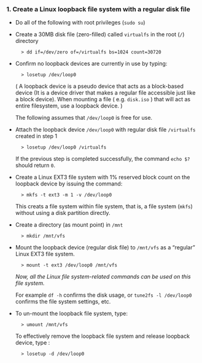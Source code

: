 ### 1. Create a Linux loopback file system with a regular disk file

+ Do all of the following with root privileges (`sudo su`)
+ Create a 30MB disk file (zero-filled) called `virtualfs` in the root (`/`) directory

        > dd if=/dev/zero of=/virtualfs bs=1024 count=30720
+ Confirm no loopback devices are currently in use by typing:

        > losetup /dev/loop0
        
    ( A loopback device is a pseudo device that acts as a
    block-based device (It is a device driver that makes a regular file accessible
    just like a block device). When mounting a file ( e.g. `disk.iso` ) that will
    act as entire filesystem, use a loopback device. )
        
    The following assumes that `/dev/loop0` is free for use.
    
+ Attach the loopback device `/dev/loop0` with regular disk file `/virtualfs`
  created in step 1
  
        > losetup /dev/loop0 /virtualfs
        
        
    If the previous step is completed successfully, the command `echo $?` 
    should return `0`. 
    
+ Create a Linux EXT3 file system with 1% reserved block count on the loopback
  device by issuing the command:
  
        > mkfs -t ext3 -m 1 -v /dev/loop0 
        
    This creats a file system within file system, that is, a file system (`mkfs`)
    without using a disk partition directly. 
    
+ Create a directory (as mount point) in `/mnt`

        > mkdir /mnt/vfs
        
+ Mount the loopback device (regular disk file) to `/mnt/vfs` as a “regular” 
  Linux EXT3 file system. 
  
        > mount -t ext3 /dev/loop0 /mnt/vfs
        
     _Now, all the Linux file system-related commands can be used on this file
     system._
     
     For example `df -h` confirms the disk usage, or `tune2fs -l /dev/loop0`
     confirms the file system settings, etc.
     
+ To un-mount the loopback file system, type:

        > umount /mnt/vfs
        
     To effectively remove the loopback file system and release loopback 
     device, type :
     
        > losetup -d /dev/loop0
        
        
        